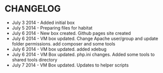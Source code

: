 CHANGELOG
=======

- July 3 2014 - Added initial box
- July 5 2014 - Preparing files for habitat
- July 6 2014 - New box created. Github pages site created
- July 6 2014 - VM box updated. Change Apache user/group and update folder permissions. add composer and some tools
- July 6 2014 - VM box updated. added xdebug
- July 6 2014 - VM Box updated. php.ini changes. Added some tools to shared tools directory
- July 7 2014 - VM Box updated. Updates to helper scripts



